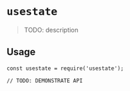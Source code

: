 # `usestate`

> TODO: description

## Usage

```
const usestate = require('usestate');

// TODO: DEMONSTRATE API
```
